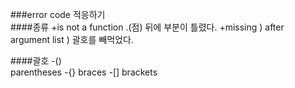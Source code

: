 ###error code 적응하기  
####종류
+is not a function
.(점) 뒤에 부분이 틀렸다.
+missing ) after argument list
) 괄호를 빼먹었다.

####괄호
-()  
parentheses
-{}
braces
-[]
brackets